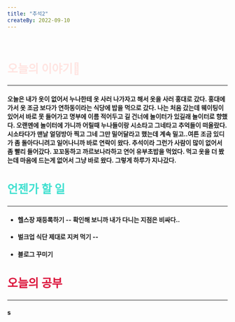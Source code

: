 ```yaml
---
title: "추석2"
createBy: 2022-09-10
---
```



<br>

<h2 style="font-size:26px; color:#ffe4e1 ">오늘의 이야기🧧</h2>

--- 
#### 오늘은 내가 옷이 없어서 누나한테 옷 사러 나가자고 해서 옷을 사러 홍대로 갔다. 홍대에 가서 옷 조금 보다가 연하동이라는 식당에 밥을 먹으로 갔다. 나는 처음 갔는데 웨이팅이 있어서 바로 못 들어가고 명부에 이름 적어두고 길 건너에 놀이터가 있길래 놀이터로 향했다. 오랜멘에 놀이터에 가니까 어릴때 누나들이랑 시소타고 그네타고 추억들이 떠올랐다. 시소타다가 맨날 얼덩방아 찍고 그네 그만 밀어달라고 했는데 계속 밀고..여튼 조금 있디가 좀 돌아다니려고 일어나니까 바로 연락이 왔다. 추석이라 그런가 사람이 많이 없어서 좀 빨리 들어갔다. 꼬꼬동하고 까르보나라하고 연어 유부초밥을 먹었다. 먹고 옷을 더 봤는데 마음에 드는게 없어서 그냥 바로 왔다. 그렇게 하루가 지나갔다.
<!-- 처음 서울로 전학 왔을 때 나는 적응을 도시라는 괴리감 때문인지 아님 내가 전학 첫 날부터 맨 뒤에서 폰 하고 자고 그래서 인지 모르겠지만 적응을 잘 못했다. 대충 그렇게 시간이 계속 흘렀고 밥 먹을 친구도 없어서 밥도 안먹고 쉬는 시간에는 업드려 있고 수업시간에도 업드려 있었다. 가족들도 많이 걱정했다. 옛날에는 맨날 친구들이랑 놀러다니고 집에오면 싱글벙글 웃던 얘가 집에 와서는 맨날 울상이고 그때 아빠가 내가 집에만 박혀 있으니까 휴가쓰고 맨날 나 데리고 서울 구경 시켜준다고 돌아다니고 놀러다니고 그때마다 아빠가 아들이랑 놀러다녀서 좋다고 했다. 지금 생각하면 너무 감사하고 존경스럽다. 아빠 말대로 시간이 지나니까 반 친구들이랑 조금씩 친해졌다.  -->



<h2 style="font-size:26px; color:#40e0d0">언젠가 할 일</h2>

---
- #### 헬스장 재등록하기 -- 확인해 보니까 내가 다니는 지점은 비싸다..
- #### 벌크업 식단 제대로 지켜 먹기 -- 
- #### 블로그 꾸미기

<h2 style="font-size:26px; color:#dc143c ">오늘의 공부</h2>


---

#### s
#### 

